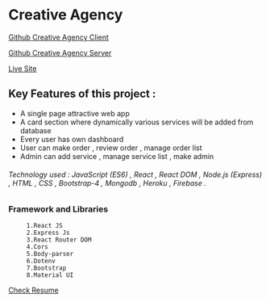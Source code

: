 # Creative Agency

 [Github Creative Agency Client](https://github.com/azmir849/creative-agency)
 
 [Github Creative Agency Server](https://github.com/azmir849/creative-agency-server)  
 
 [Live Site](https://creative-agency-9d2a4.web.app/)

## Key Features of this project :
  - A single page attractive web app
  - A card section where dynamically various services will be added from database
  - Every user has own dashboard
  - User can make order , review order , manage order list
  - Admin can add service , manage service list , make admin

###### Technology used : JavaScript (ES6) , React , React DOM , Node.js (Express) , HTML , CSS , Bootstrap-4 , Mongodb , Heroku , Firebase .

### Framework and Libraries
         1.React JS
         2.Express Js
         3.React Router DOM
         4.Cors
         5.Body-parser
         6.Dotenv
         7.Bootstrap
         8.Material UI
[Check Resume](https://drive.google.com/file/d/1_0eZO_h3JKPcZaPsW4e_C0K3I8QEN6QU/view?usp=sharing)
